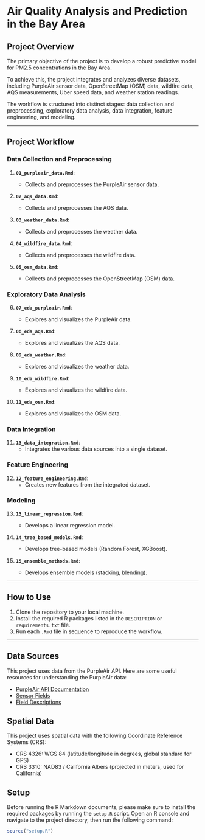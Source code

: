 # Air Quality Analysis and Prediction in the Bay Area

## Project Overview

The primary objective of the project is to develop a robust predictive model for PM2.5 concentrations in the Bay Area.

To achieve this, the project integrates and analyzes diverse datasets, including PurpleAir sensor data, OpenStreetMap (OSM) data, wildfire data, AQS measurements, Uber speed data, and weather station readings.

The workflow is structured into distinct stages: data collection and preprocessing, exploratory data analysis, data integration, feature engineering, and modeling.

---

## Project Workflow

### Data Collection and Preprocessing

1. **`01_purpleair_data.Rmd`**:
   - Collects and preprocesses the PurpleAir sensor data.

2. **`02_aqs_data.Rmd`**:
   - Collects and preprocesses the AQS data.

3. **`03_weather_data.Rmd`**:
   - Collects and preprocesses the weather data.

4. **`04_wildfire_data.Rmd`**:
   - Collects and preprocesses the wildfire data.

5. **`05_osm_data.Rmd`**:
   - Collects and preprocesses the OpenStreetMap (OSM) data.

### Exploratory Data Analysis

6. **`07_eda_purpleair.Rmd`**:
   - Explores and visualizes the PurpleAir data.

7. **`08_eda_aqs.Rmd`**:
   - Explores and visualizes the AQS data.

8. **`09_eda_weather.Rmd`**:
   - Explores and visualizes the weather data.

9. **`10_eda_wildfire.Rmd`**:
   - Explores and visualizes the wildfire data.

10. **`11_eda_osm.Rmd`**:
    - Explores and visualizes the OSM data.

### Data Integration

11. **`13_data_integration.Rmd`**:
    - Integrates the various data sources into a single dataset.

### Feature Engineering

12. **`12_feature_engineering.Rmd`**:
    - Creates new features from the integrated dataset.

### Modeling

13. **`13_linear_regression.Rmd`**:
    - Develops a linear regression model.

14. **`14_tree_based_models.Rmd`**:
    - Develops tree-based models (Random Forest, XGBoost).

15. **`15_ensemble_methods.Rmd`**:
    - Develops ensemble models (stacking, blending).

---

## How to Use

1. Clone the repository to your local machine.
2. Install the required R packages listed in the `DESCRIPTION` or `requirements.txt` file.
3. Run each `.Rmd` file in sequence to reproduce the workflow.

---

## Data Sources

This project uses data from the PurpleAir API. Here are some useful resources for understanding the PurpleAir data:

- [PurpleAir API Documentation](https://api.purpleair.com/)
- [Sensor Fields](https://api.purpleair.com/#api-sensors-get-sensor-data)
- [Field Descriptions](https://community.purpleair.com/t/api-history-fields-descriptions/4652)

## Spatial Data

This project uses spatial data with the following Coordinate Reference Systems (CRS):

- CRS 4326: WGS 84 (latitude/longitude in degrees, global standard for GPS)
- CRS 3310: NAD83 / California Albers (projected in meters, used for California)

## Setup

Before running the R Markdown documents, please make sure to install the required packages by running the `setup.R` script. Open an R console and navigate to the project directory, then run the following command:

```r
source("setup.R")
```
